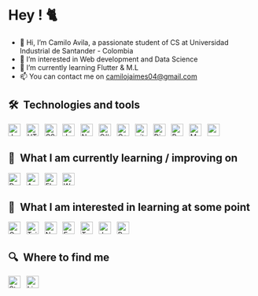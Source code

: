  # Hey ! 🐈
- 👋 Hi, I’m Camilo Avila, a passionate student of CS at Universidad Industrial de Santander - Colombia
- 👀 I’m interested in Web development and Data Science
- 🌱 I’m currently learning Flutter & M.L
- 📫 You can contact me on camilojaimes04@gmail.com

## 🛠  Technologies and tools

<a name="learning-now"></a>

[<img src="https://img.shields.io/badge/JavaScript-282C34?logo=javascript&logoColor=F7DF1E" alt="JavaScript logo" title="JavaScript" height="25" />][tech_tools_anchor]
&nbsp;
[<img src="https://img.shields.io/badge/HTML5-282C34?logo=html5&logoColor=E34F26" alt="HTML5 logo" title="HTML5" height="25" />][tech_tools_anchor]
&nbsp;
[<img src="https://img.shields.io/badge/CSS3-282C34?logo=css3&logoColor=1572B6" alt="CSS3 logo" title="CSS3" height="25" />][tech_tools_anchor]
&nbsp;
[<img src="https://img.shields.io/badge/Java-282C34?logo=java&logoColor=3DDC84" alt="Java logo" title="Java" height="25" />][tech_tools_anchor]
&nbsp;
[<img src="https://img.shields.io/badge/Node.js-282C34?logo=node.js&logoColor=339933" alt="Node.js logo" title="Node.js" height="25" />][tech_tools_anchor]
&nbsp;
[<img src="https://img.shields.io/badge/Csharp-282C34?logo=csharp&logoColor=512BD4" alt="C# logo" title="C#" height="25" />][tech_tools_anchor]
&nbsp;
[<img src="https://img.shields.io/badge/C++-282C34?logo=cplusplus&logoColor=00599C" alt="C++ logo" title="C++" height="25" />][tech_tools_anchor]
&nbsp;
[<img src="https://img.shields.io/badge/git-282C34?logo=git&logoColor=F05032" alt="git logo" title="git" height="25" />][tech_tools_anchor]
&nbsp;
[<img src="https://img.shields.io/badge/Django-282C34?logo=django&logoColor=092E20" alt="Django logo" title="Django" height="25" />][tech_tools_anchor]
&nbsp;
[<img src="https://img.shields.io/badge/Python-282C34?logo=python&logoColor=3776AB" alt="Python logo" title="Python" height="25" />][tech_tools_anchor]
&nbsp;
[<img src="https://img.shields.io/badge/MongoDB-282C34?logo=mongodb&logoColor=47A248" alt="MongoDB logo" title="MongoDB" height="25" />][tech_tools_anchor]
&nbsp;
[<img src="https://img.shields.io/badge/Mysql-282C34?logo=mysql&logoColor=4479A1" alt="mysql logo" title="mysql" height="25" />][tech_tools_anchor]
<a name="learning-next"></a>

## 📖  What I am currently learning / improving on

[<img src="https://img.shields.io/badge/Docker-282C34?logo=docker&logoColor=2496ED" alt="Docker logo" title="Docker" height="25" />][learning_now_anchor]
&nbsp;
[<img src="https://img.shields.io/badge/angular-282C34?logo=angular&logoColor=0F0F11" alt="Angular logo" title="Angular" height="25" />][learning_now_anchor]
&nbsp;
[<img src="https://img.shields.io/badge/Flutter-282C34?logo=flutter&logoColor=02569B" alt="Flutter logo" title="Flutter" height="25" />][learning_now_anchor]
&nbsp;
[<img src="https://img.shields.io/badge/Web pack-282C34?logo=webpack&logoColor=8DD6F9" alt="WebPack logo" title="Webpack" height="25" />][learning_now_anchor]
## 👾  What I am interested in learning at some point

[<img src="https://img.shields.io/badge/GraphQL-282C34?logo=graphql&logoColor=E10098" alt="GraphQL logo" title="GraphQL" height="25" />][learning_next_anchor]
&nbsp;
[<img src="https://img.shields.io/badge/Tailwind%20CSS-282C34?logo=tailwind-css&logoColor=38B2AC" alt="Tailwind CSS logo" title="Tailwind CSS" height="25" />][learning_next_anchor]
&nbsp;
[<img src="https://img.shields.io/badge/Next.js-282C34?logo=next.js&logoColor=FFFFFF" alt="Next.js logo" title="Next.js" height="25" />][learning_next_anchor]
&nbsp;
[<img src="https://img.shields.io/badge/Express-282C34?logo=express&logoColor=FFFFFF" alt="Express.js logo" title="Express.js" height="25" />][learning_next_anchor]
&nbsp;
[<img src="https://img.shields.io/badge/TypeScript-282C34?logo=typescript&logoColor=3178C6" alt="TypeScript logo" title="TypeScript" height="25" />][learning_next_anchor]
&nbsp;
[<img src="https://img.shields.io/badge/Jest-282C34?logo=jest&logoColor=C21325" alt="Jest logo" title="Jest" height="25" />][learning_next_anchor]
&nbsp;
[<img src="https://img.shields.io/badge/React Native-282C34?logo=react&logoColor=61DAFB" alt="React Native logo" title="React Native" height="25" />][learning_next_anchor]
## 🔍  Where to find me

[<img src="https://img.shields.io/badge/Stack%20Overflow-282C34?logo=stackoverflow&logoColor=FE7A16" alt="Stack Overflow logo" title="Stack Overflow" height="25" />](https://es.stackoverflow.com/users/256303/octal)
&nbsp;
[<img src="https://img.shields.io/badge/LinkedIn-282C34?logo=linkedin&logoColor=0077B5" alt="LinkedIn logo" title="LinkedIn" height="25" />](https://www.linkedin.com/in/camilo-%C3%A1vila-903002225/)

[tech_tools_anchor]: #bonjour--
[learning_now_anchor]: #learning-now
[learning_next_anchor]: #learning-next
